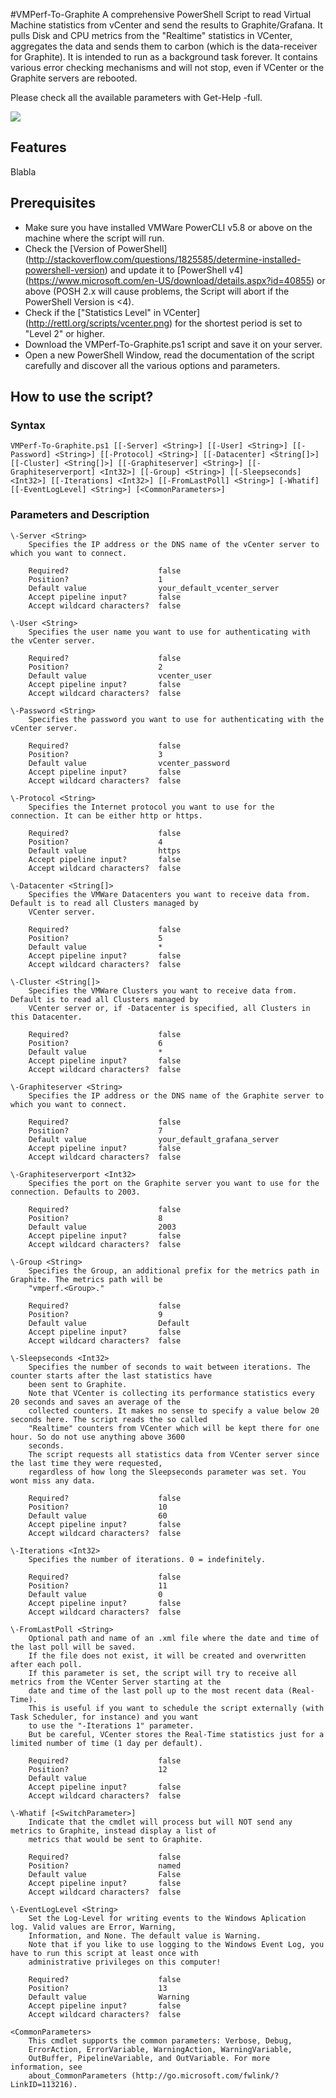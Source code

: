 #VMPerf-To-Graphite
A comprehensive PowerShell Script to read Virtual Machine statistics from vCenter and send the results to Graphite/Grafana. It pulls Disk and CPU metrics from the "Realtime" statistics in VCenter, aggregates the data and sends them to carbon (which is the data-receiver for Graphite). It is intended to run as a background task forever. It contains various error checking mechanisms and will not stop, even if VCenter or the Graphite servers are rebooted.

Please check all the available parameters with Get-Help -full.

![](http://rettl.org/scripts/grafana1-full.png)

## Features
Blabla
## Prerequisites
- Make sure you have installed VMWare PowerCLI v5.8 or above on the machine where the script will run.
- Check the [Version of PowerShell] (http://stackoverflow.com/questions/1825585/determine-installed-powershell-version) and update it to [PowerShell v4] (https://www.microsoft.com/en-US/download/details.aspx?id=40855) or above (POSH 2.x will cause problems, the Script will abort if the PowerShell Version is <4).
- Check if the ["Statistics Level" in VCenter] (http://rettl.org/scripts/vcenter.png) for the shortest period is set to "Level 2" or higher.
- Download the VMPerf-To-Graphite.ps1 script and save it on your server.
- Open a new PowerShell Window, read the documentation of the script carefully and discover all the various options and parameters.

## How to use the script?
### Syntax
`VMPerf-To-Graphite.ps1 [[-Server] <String>] [[-User] <String>] [[-Password] <String>] [[-Protocol] <String>] [[-Datacenter] <String[]>] [[-Cluster] <String[]>] [[-Graphiteserver] <String>] [[-Graphiteserverport] <Int32>] [[-Group] <String>] [[-Sleepseconds] <Int32>] [[-Iterations] <Int32>] [[-FromLastPoll] <String>] [-Whatif] [[-EventLogLevel] <String>] [<CommonParameters>]`

### Parameters and Description
```
\-Server <String>
    Specifies the IP address or the DNS name of the vCenter server to which you want to connect.

    Required?                    false
    Position?                    1
    Default value                your_default_vcenter_server
    Accept pipeline input?       false
    Accept wildcard characters?  false

\-User <String>
    Specifies the user name you want to use for authenticating with the vCenter server.

    Required?                    false
    Position?                    2
    Default value                vcenter_user
    Accept pipeline input?       false
    Accept wildcard characters?  false

\-Password <String>
    Specifies the password you want to use for authenticating with the vCenter server.

    Required?                    false
    Position?                    3
    Default value                vcenter_password
    Accept pipeline input?       false
    Accept wildcard characters?  false

\-Protocol <String>
    Specifies the Internet protocol you want to use for the connection. It can be either http or https.

    Required?                    false
    Position?                    4
    Default value                https
    Accept pipeline input?       false
    Accept wildcard characters?  false

\-Datacenter <String[]>
    Specifies the VMWare Datacenters you want to receive data from. Default is to read all Clusters managed by
    VCenter server.

    Required?                    false
    Position?                    5
    Default value                *
    Accept pipeline input?       false
    Accept wildcard characters?  false

\-Cluster <String[]>
    Specifies the VMWare Clusters you want to receive data from. Default is to read all Clusters managed by
    VCenter server or, if -Datacenter is specified, all Clusters in this Datacenter.

    Required?                    false
    Position?                    6
    Default value                *
    Accept pipeline input?       false
    Accept wildcard characters?  false

\-Graphiteserver <String>
    Specifies the IP address or the DNS name of the Graphite server to which you want to connect.

    Required?                    false
    Position?                    7
    Default value                your_default_grafana_server
    Accept pipeline input?       false
    Accept wildcard characters?  false

\-Graphiteserverport <Int32>
    Specifies the port on the Graphite server you want to use for the connection. Defaults to 2003.

    Required?                    false
    Position?                    8
    Default value                2003
    Accept pipeline input?       false
    Accept wildcard characters?  false

\-Group <String>
    Specifies the Group, an additional prefix for the metrics path in Graphite. The metrics path will be
    "vmperf.<Group>."

    Required?                    false
    Position?                    9
    Default value                Default
    Accept pipeline input?       false
    Accept wildcard characters?  false

\-Sleepseconds <Int32>
    Specifies the number of seconds to wait between iterations. The counter starts after the last statistics have
    been sent to Graphite.
    Note that VCenter is collecting its performance statistics every 20 seconds and saves an average of the
    collected counters. It makes no sense to specify a value below 20 seconds here. The script reads the so called
    "Realtime" counters from VCenter which will be kept there for one hour. So do not use anything above 3600
    seconds.
    The script requests all statistics data from VCenter server since the last time they were requested,
    regardless of how long the Sleepseconds parameter was set. You wont miss any data.

    Required?                    false
    Position?                    10
    Default value                60
    Accept pipeline input?       false
    Accept wildcard characters?  false

\-Iterations <Int32>
    Specifies the number of iterations. 0 = indefinitely.

    Required?                    false
    Position?                    11
    Default value                0
    Accept pipeline input?       false
    Accept wildcard characters?  false

\-FromLastPoll <String>
    Optional path and name of an .xml file where the date and time of the last poll will be saved.
    If the file does not exist, it will be created and overwritten after each poll.
    If this parameter is set, the script will try to receive all metrics from the VCenter Server starting at the
    date and time of the last poll up to the most recent data (Real-Time).
    This is useful if you want to schedule the script externally (with Task Scheduler, for instance) and you want
    to use the "-Iterations 1" parameter.
    But be careful, VCenter stores the Real-Time statistics just for a limited number of time (1 day per default).

    Required?                    false
    Position?                    12
    Default value
    Accept pipeline input?       false
    Accept wildcard characters?  false

\-Whatif [<SwitchParameter>]
    Indicate that the cmdlet will process but will NOT send any metrics to Graphite, instead display a list of
    metrics that would be sent to Graphite.

    Required?                    false
    Position?                    named
    Default value                False
    Accept pipeline input?       false
    Accept wildcard characters?  false

\-EventLogLevel <String>
    Set the Log-Level for writing events to the Windows Aplication log. Valid values are Error, Warning,
    Information, and None. The default value is Warning.
    Note that if you like to use logging to the Windows Event Log, you have to run this script at least once with
    administrative privileges on this computer!

    Required?                    false
    Position?                    13
    Default value                Warning
    Accept pipeline input?       false
    Accept wildcard characters?  false

<CommonParameters>
    This cmdlet supports the common parameters: Verbose, Debug,
    ErrorAction, ErrorVariable, WarningAction, WarningVariable,
    OutBuffer, PipelineVariable, and OutVariable. For more information, see
    about_CommonParameters (http://go.microsoft.com/fwlink/?LinkID=113216).
```



